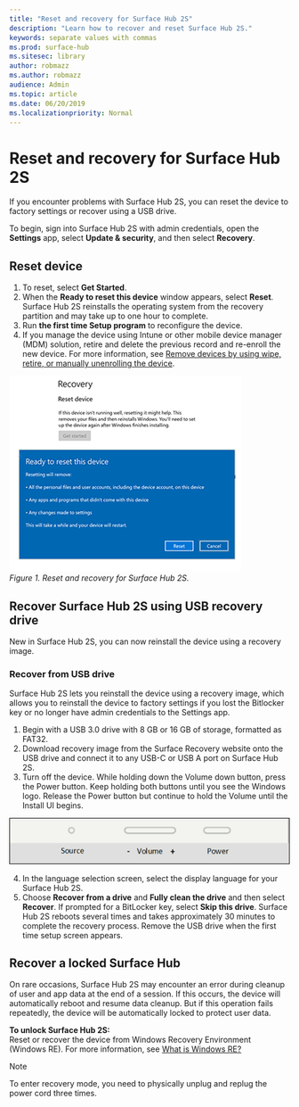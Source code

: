 ```yaml
---
title: "Reset and recovery for Surface Hub 2S"
description: "Learn how to recover and reset Surface Hub 2S."
keywords: separate values with commas
ms.prod: surface-hub
ms.sitesec: library
author: robmazz
ms.author: robmazz
audience: Admin
ms.topic: article
ms.date: 06/20/2019
ms.localizationpriority: Normal
---
```


# Reset and recovery for Surface Hub 2S

If you encounter problems with Surface Hub 2S, you can reset the device to factory settings or recover using a USB drive.

To begin, sign into Surface Hub 2S with admin credentials, open the **Settings** app, select **Update & security**, and then select **Recovery**.

## Reset device

1. To reset, select **Get Started**.
2. When the **Ready to reset this device** window appears, select **Reset**. Surface Hub 2S reinstalls the operating system from the recovery partition and may take up to one hour to complete.
3. Run **the first time Setup program** to reconfigure the device.
4. If you manage the device using Intune or other mobile device manager (MDM) solution, retire and delete the previous record and re-enroll the new device. For more information, see [Remove devices by using wipe, retire, or manually unenrolling the device](https://docs.microsoft.com/intune/devices-wipe).

![*Reset and recovery for Surface Hub 2S*](images/sh2-reset.png)<br>
*Figure 1. Reset and recovery for Surface Hub 2S.* 

## Recover Surface Hub 2S using USB recovery drive

New in Surface Hub 2S, you can now reinstall the device using a recovery image.

### Recover from USB drive

Surface Hub 2S lets you reinstall the device using a recovery image, which allows you to reinstall the device to factory settings if you lost the Bitlocker key or no longer have admin credentials to the Settings app.

1. Begin with a USB 3.0 drive with 8 GB or 16 GB of storage, formatted as FAT32.
2. Download recovery image from the Surface Recovery website onto the USB drive and connect it to any USB-C or USB A port on Surface Hub 2S.
3. Turn off the device. While holding down the Volume down button, press the Power button. Keep holding both buttons until you see the Windows logo. Release the Power button but continue to hold the Volume until the Install UI begins.

![*Use Volume down and power buttons to initiate recovery*](images/sh2-keypad.png) <br>

4. In the language selection screen, select the display language for your Surface Hub 2S.
5. Choose **Recover from a drive** and **Fully clean the drive** and then select **Recover**. If prompted for a BitLocker key, select **Skip this drive**. Surface Hub 2S reboots several times and takes approximately 30 minutes to complete the recovery process.
Remove the USB drive when the first time setup screen appears.

## Recover a locked Surface Hub

On rare occasions, Surface Hub 2S may encounter an error during cleanup of user and app data at the end of a session. If this occurs, the device will automatically reboot and resume data cleanup. But if this operation fails repeatedly, the device will be automatically locked to protect user data.

**To unlock Surface Hub 2S:** <br>
Reset or recover the device from Windows Recovery Environment (Windows RE). For more information, see [What is Windows RE?](https://technet.microsoft.com/library/cc765966.aspx)

> [!NOTE]
> To enter recovery mode, you need to physically unplug and replug the power cord three times. 